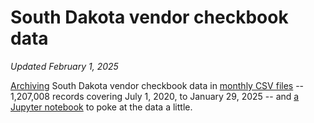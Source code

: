 # South Dakota vendor checkbook data
_Updated February 1, 2025_

[Archiving](get_latest_data.py) South Dakota vendor checkbook data in [monthly CSV files](data) -- 1,207,008 records covering July 1, 2020, to January 29, 2025 -- and [a Jupyter notebook](Analyze%20checkbook%20data.ipynb) to poke at the data a little.
